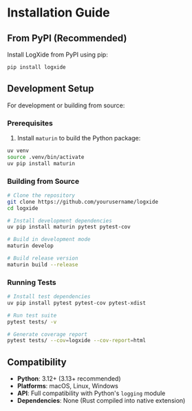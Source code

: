 # Installation Guide

## From PyPI (Recommended)

Install LogXide from PyPI using pip:

```bash
pip install logxide
```

## Development Setup

For development or building from source:

### Prerequisites

1. Install `maturin` to build the Python package:

```bash
uv venv
source .venv/bin/activate
uv pip install maturin
```

### Building from Source

```bash
# Clone the repository
git clone https://github.com/yourusername/logxide
cd logxide

# Install development dependencies
uv pip install maturin pytest pytest-cov

# Build in development mode
maturin develop

# Build release version
maturin build --release
```

### Running Tests

```bash
# Install test dependencies
uv pip install pytest pytest-cov pytest-xdist

# Run test suite
pytest tests/ -v

# Generate coverage report
pytest tests/ --cov=logxide --cov-report=html
```

## Compatibility

- **Python**: 3.12+ (3.13+ recommended)
- **Platforms**: macOS, Linux, Windows
- **API**: Full compatibility with Python's `logging` module
- **Dependencies**: None (Rust compiled into native extension)